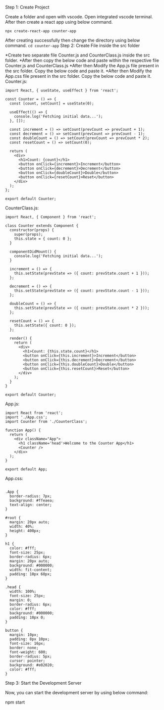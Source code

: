 Step 1: Create Project

Create a folder and open with vscode.
Open integrated vscode terminal.
After then create a react app using below command.
```
npx create-react-app counter-app
```
After creating successfully then change the directory using below command.
```cd counter-app```
Step 2: Create File inside the src folder

*Create two separate file Counter.js and CounterClass.js inside the src folder.
*After then copy the below code and paste within the respective file Counter.js and CounterClass.js
*After then Modify the App.js file present in the src folder. Copy the below code and paste it.
*After then Modify the App.css file present in the src folder. Copy the below code and paste it.
Counter.js:
```
import React, { useState, useEffect } from 'react';

const Counter = () => {
  const [count, setCount] = useState(0);

  useEffect(() => {
    console.log('Fetching initial data...');
  }, []);

  const increment = () => setCount(prevCount => prevCount + 1);
  const decrement = () => setCount(prevCount => prevCount - 1);
  const doubleCount = () => setCount(prevCount => prevCount * 2);
  const resetCount = () => setCount(0);

  return (
    <div>
      <h1>Count: {count}</h1>
      <button onClick={increment}>Increment</button>
      <button onClick={decrement}>Decrement</button>
      <button onClick={doubleCount}>Double</button>
      <button onClick={resetCount}>Reset</button>
    </div>
  );
};

export default Counter;
```
CounterClass.js:
```
import React, { Component } from 'react';

class Counter extends Component {
  constructor(props) {
    super(props);
    this.state = { count: 0 };
  }

  componentDidMount() {
    console.log('Fetching initial data...');
  }

  increment = () => {
    this.setState(prevState => ({ count: prevState.count + 1 }));
  };

  decrement = () => {
    this.setState(prevState => ({ count: prevState.count - 1 }));
  };

  doubleCount = () => {
    this.setState(prevState => ({ count: prevState.count * 2 }));
  };

  resetCount = () => {
    this.setState({ count: 0 });
  };

  render() {
    return (
      <div>
        <h1>Count: {this.state.count}</h1>
        <button onClick={this.increment}>Increment</button>
        <button onClick={this.decrement}>Decrement</button>
        <button onClick={this.doubleCount}>Double</button>
        <button onClick={this.resetCount}>Reset</button>
      </div>
    );
  }
}

export default Counter;
```
App.js:
```
import React from 'react';
import './App.css';
import Counter from './CounterClass';

function App() {
  return (
    <div className="App">
      <h1 className='head'>Welcome to the Counter App</h1>
      <Counter />
    </div>
  );
}

export default App;
```

App.css:
```

.App {
  border-radius: 7px;
  background: #ffeaea;
  text-align: center;
}

#root {
  margin: 20px auto;
  width: 40%;
  height: 400px;
}

h1 {
  color: #fff;
  font-size: 25px;
  border-radius: 6px;
  margin: 20px auto;
  background: #000000;
  width: fit-content;
  padding: 10px 60px;
}

.head {
  width: 100%;
  font-size: 25px;
  margin: 0;
  border-radius: 6px;
  color: #fff;
  background: #000000;
  padding: 10px 0;
}

button {
  margin: 10px;
  padding: 8px 10px;
  font-size: 16px;
  border: none;
  font-weight: 600;
  border-radius: 5px;
  cursor: pointer;
  background: #e02020;
  color: #fff;
}
```
Step 3: Start the Development Server

Now, you can start the development server by using below command:

npm start
